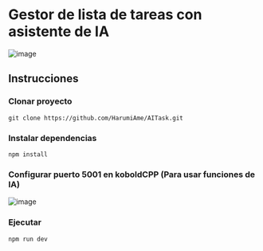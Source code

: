 # Gestor de lista de tareas con asistente de IA
![image](https://github.com/user-attachments/assets/88388541-7f90-4304-a7a6-2fdd2ecc99e5)

## Instrucciones 
### Clonar proyecto
```
git clone https://github.com/HarumiAme/AITask.git
```
### Instalar dependencias
```
npm install
```
### Configurar puerto 5001 en koboldCPP (Para usar funciones de IA)
![image](https://github.com/user-attachments/assets/26e96cc0-ca3a-4ef5-a8f5-5d6604e19b32)
### Ejecutar
```
npm run dev
```
